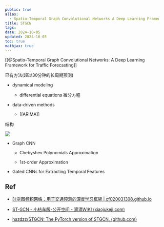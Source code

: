 ```yaml
---
public: true
alias:
  - Spatio-Temporal Graph Convolutional Networks A Deep Learning Framework for Trafﬁc Forecasting
title: STGCN
tags:
date: 2024-10-05
updated: 2024-10-05
toc: true
mathjax: true
---
```


[[@Spatio-Temporal Graph Convolutional Networks: A Deep Learning Framework for Traffic Forecasting]]

已有方法(超过30分钟的长周期预测)

  + dynamical modeling

    + differential equations 微分方程

  + data-driven methods

    + [[ARIMA]]

结构

![](https://media.xiang578.com/stgcn-model-structure.png)

  + Graph CNN

    + Chebyshev Polynomials Approximation

    + 1st-order Approximation

  + Gated CNNs for Extracting Temporal Features

## Ref

  + [时空图卷积网络：用于交通预测的深度学习框架 | cf020031308.github.io](https://cf020031308.github.io/papers/2017-spatio-temporal-graph-convolutional-networks-a-deep-learning-framework-for-traffic-forecasting/)

  + [ST-GCN - 小桔车服-公开空间 - 滴滴WIKI (xiaojukeji.com)](http://wiki.intra.xiaojukeji.com/display/gsbs/ST-GCN)

  + [hazdzz/STGCN: The PyTorch version of STGCN. (github.com)](https://github.com/hazdzz/STGCN)
